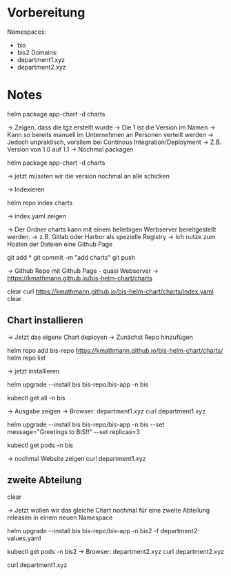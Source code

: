 # Vorbereitung
Namespaces:
- bis 
- bis2
Domains: 
- department1.xyz 
- department2.xyz

# Notes

helm package app-chart -d charts

-> Zeigen, dass die tgz erstellt wurde
-> Die 1 ist die Version im Namen
-> Kann so bereits manuell im Unternehmen an Personen verteilt werden
-> Jedoch unpraktisch, vorallem bei Continous Integration/Deployment
-> Z.B. Version von 1.0 auf 1.1
-> Nochmal packagen

helm package app-chart -d charts 

-> jetzt müssten wir die version nochmal an alle schicken

-> Indexieren

helm repo index charts

-> index.yaml zeigen

-> Der Ordner charts kann mit einem beliebigen Werbserver bereitgestellt werden.
-> z.B. Gitlab oder Harbor als spezielle Registry
-> Ich nutze zum Hosten der Dateien eine Github Page

git add *
git commit -m "add charts"
git push

-> Github Repo mit Github Page - quasi Webserver
-> https://kmathmann.github.io/bis-helm-chart/charts 

clear
curl https://kmathmann.github.io/bis-helm-chart/charts/index.yaml
clear

## Chart installieren

-> Jetzt das eigene Chart deployen
-> Zunächst Repo hinzufügen

helm repo add bis-repo https://kmathmann.github.io/bis-helm-chart/charts/
helm repo list

-> jetzt installieren

helm upgrade --install bis bis-repo/bis-app -n bis

kubectl get all -n bis

-> Ausgabe zeigen
-> Browser: department1.xyz
curl department1.xyz

helm upgrade --install bis bis-repo/bis-app -n bis --set message="Greetings to BIS!!" --set replicas=3

kubectl get pods -n bis

-> nochmal Website zeigen
curl department1.xyz

## zweite Abteilung
clear

-> Jetzt wollen wir das gleiche Chart nochmal für eine zweite Abteilung releasen in einem neuen Namespace

helm upgrade --install bis bis-repo/bis-app -n bis2 -f department2-values.yaml

kubectl get pods -n bis2
-> Browser: department2.xyz
curl department2.xyz

curl department1.xyz